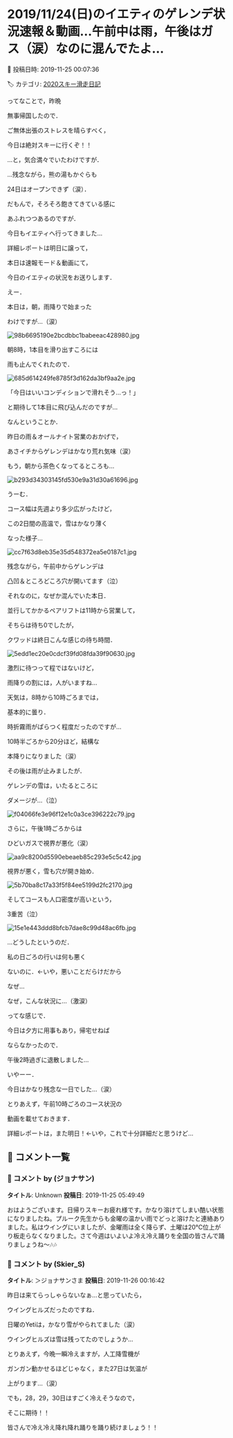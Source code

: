 # 2019/11/24(日)のイエティのゲレンデ状況速報＆動画…午前中は雨，午後はガス（涙）なのに混んでたよ…

📅 投稿日時: 2019-11-25 00:07:36

🏷️ カテゴリ: [2020スキー滑走日記](c282e9230de179e245c7334eabeb0a3b3.md)

ってなことで，昨晩


無事帰国したので．


ご無体出張のストレスを晴らすべく，


今日は絶対スキーに行くぞ！！


…と，気合満々でいたわけですが．





…残念ながら，熊の湯もかぐらも


24日はオープンできず（涙）．


だもんで，そろそろ飽きてきている感に


あふれつつあるのですが．


今日もイエティへ行ってきました…





詳細レポートは明日に譲って，


本日は速報モード＆動画にて，


今日のイエティの状況をお送りします．





えー．


本日は，朝，雨降りで始まった


わけですが…（涙）




![98b6695190e2bcdbbc1babeeac428980.jpg](images/98b6695190e2bcdbbc1babeeac428980.jpg)







朝8時，1本目を滑り出すころには


雨も止んでくれたので．




![685d614249fe8785f3d162da3bf9aa2e.jpg](images/685d614249fe8785f3d162da3bf9aa2e.jpg)




「今日はいいコンディションで滑れそう…っ！」


と期待して1本目に飛び込んだのですが…





なんということか．


昨日の雨＆オールナイト営業のおかげで，


あさイチからゲレンデはかなり荒れ気味（涙）


もう，朝から茶色くなってるところも…




![b293d34303145fd530e9a31d30a61696.jpg](images/b293d34303145fd530e9a31d30a61696.jpg)




うーむ．


コース幅は先週より多少広がったけど，


この2日間の高温で，雪はかなり薄く


なった様子…




![cc7f63d8eb35e35d548372ea5e0187c1.jpg](images/cc7f63d8eb35e35d548372ea5e0187c1.jpg)




残念ながら，午前中からゲレンデは


凸凹＆ところどころ穴が開いてます（泣）





それなのに，なぜか混んでいた本日．


並行してかかるペアリフトは11時から営業して，


そちらは待ち0でしたが，


クワッドは終日こんな感じの待ち時間．




![5edd1ec20e0cdcf39fd08fda39f90630.jpg](images/5edd1ec20e0cdcf39fd08fda39f90630.jpg)




激烈に待つって程ではないけど，


雨降りの割には，人がいますね…





天気は，8時から10時ごろまでは，


基本的に曇り．


時折霧雨がぱらつく程度だったのですが…


10時半ごろから20分ほど，結構な


本降りになりました（涙）


その後は雨が止みましたが．


ゲレンデの雪は，いたるところに


ダメージが…（泣）




![f04066fe3e96f12e1c0a3ce396222c79.jpg](images/f04066fe3e96f12e1c0a3ce396222c79.jpg)







さらに，午後1時ごろからは


ひどいガスで視界が悪化（涙）




![aa9c8200d5590ebeaeb85c293e5c5c42.jpg](images/aa9c8200d5590ebeaeb85c293e5c5c42.jpg)




視界が悪く，雪も穴が開き始め．




![5b70ba8c17a33f5f84ee5199d2fc2170.jpg](images/5b70ba8c17a33f5f84ee5199d2fc2170.jpg)




そしてコースも人口密度が高いという，


3重苦（泣）




![15e1e443ddd8bfcb7dae8c99d48ac6fb.jpg](images/15e1e443ddd8bfcb7dae8c99d48ac6fb.jpg)




…どうしたというのだ．


私の日ごろの行いは何も悪く


ないのに．←いや，悪いことだらけだから


なぜ…


なぜ，こんな状況に…（激涙）





ってな感じで．


今日は夕方に用事もあり，帰宅せねば


ならなかったので．


午後2時過ぎに退散しました…





いやーー．


今日はかなり残念な一日でした…（涙）





とりあえず，午前10時ごろのコース状況の


動画を載せておきます．








詳細レポートは，また明日！←いや，これで十分詳細だと思うけど…

## 💬 コメント一覧

### 💬 コメント by (ジョナサン)
**タイトル**: Unknown
**投稿日**: 2019-11-25 05:49:49

おはようございます。日帰りスキーお疲れ様です。かなり溶けてしまい酷い状態になりましたね。プルーク先生からも金曜の温かい雨でどっと溶けたと連絡ありました。私はウイングにいましたが、金曜雨は全く降らず、土曜は20℃位上がり板走らなくなりました。さて今週はいよいよ冷え冷え踊りを全国の皆さんで踊りましょうね～🎶🎶

### 💬 コメント by (Skier_S)
**タイトル**: ＞ジョナサンさま
**投稿日**: 2019-11-26 00:16:42

昨日は来てらっしゃらないなぁ…と思っていたら，

ウイングヒルズだったのですね．

日曜のYetiは，かなり雪がやられてました（涙）

ウイングヒルズは雪は残ってたのでしょうか…



とりあえず，今晩一瞬冷えますが，人工降雪機が

ガンガン動かせるほどじゃなく，また27日は気温が

上がります…（涙）



でも，28，29，30日はすごく冷えそうなので，

そこに期待！！

皆さんで冷え冷え降れ降れ踊りを踊り続けましょう！！

